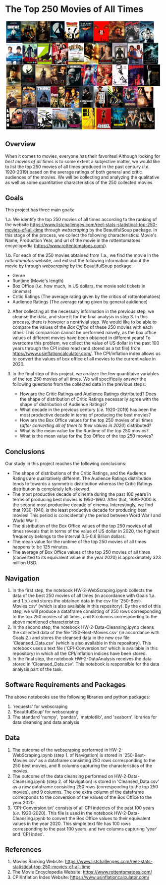# The Top 250 Movies of All Times
![](TopMovies.png)

## Overview
When it comes to movies, everyone has their favorites! Although looking for *best movies of all times* is to some extent a subjective matter, we would like to list the top 250 movies of all times produced in the past century (*i.e.* 1920-2019) based on the average ratings of both general and critic audiences of the movies. We will be collecting and analyzing the qualitative as well as some quantitative characteristics of the 250 collected movies.

## Goals
This project has three main goals:

1.a. We identify the top 250 movies of all times according to the ranking of the website https://www.listchallenges.com/reel-stats-statistical-top-250-movies-of-all-time through *webscraping* by the BeautifulSoup package. In this stage of the process, we collect the following characteristics: Movie's Name, Production Year, and url of the movie in the rottentomatoes encyclopedia (https://www.rottentomatoes.com/). 

1.b. For each of the 250 movies obtained from 1.a., we find the movie in the *rottentomates* website, and extract the following information about the movie by  through *webscraping* by the BeautifulSoup package: 
  * Genre
  * Runtime (Movie's length)
  * Box Office (*i.e.* how much, in US dollars, the movie sold tickets in cinemas)
  * Critic Ratings (The average rating given by the critics of rottentomatoes)
  * Audience Ratings (The average rating given by general auidience)
  



2. After collecting all the necessary information in the previous step, we cleanse the data, and store it for the final analysis in step 3. In this process, there is however a nontrivial step. We would like to be able to compare the values of the *Box Office* of these 250 movies with each other. This comparison cannot be performed naively, as the box office values of different movies have been obtained in different years! To overcome this problem, we collect the value of US dollar in the past 100 years through the CPI index read (and stored as a txt file) from https://www.usinflationcalculator.com/. The CPI/inflation index allows us to convert the values of box office of all movies to the current value in 2020.       

3. In the final step of this project, we analyze the few quantitaive variables of the top 250 movies of all times. We will specifically answer the following questions from the collected data in the previous steps:
    * How are the Critic Ratings and Audience Ratings distributed? Does the shape of distribution of Critic Ratings necessarily agree with the shape of distribution of Audience Ratings?
    * What decade in the previous century (*i.e.* 1920-2019) has been the most productive decade in terms of producing the best movies?
    * How are the Box Office values for the top 250 movies of all times (*after converting all of them to their values in 2020*) distributed?
    * What is the mean value for the Runtime of the top 250 movies?
    * What is the mean value for the Box Office of the top 250 movies?

## Conclusions
Our study in this project reaches the following conclusions:
* The shape of distributions of the Critic Ratings, and the Audience Ratings are qualitatively different. The Audience Ratings distribution tends to towards a symmetric distribution whereas the Critic Ratings distribution is completely left-skewed. 
* The most productive decade of cinema during the past 100 years in terms of producing best movies is 1950-1960. After that, 1990-2000 is the second most productive decade of cinema. Interestingly, we find that 1930-1940, is the least productive decade for producing best movies! This period is coincidentally the period between Word War I and World War II.
* The distribution of the Box Office values of the top 250 movies of all times reveals that in terms of the value of US dollar in 2020, the highest frequency belongs to the interval 0.5-0.6 Billion dollars.
* The mean value for the runtime of the top 250 movies of all times happens to be 125 minutes.
* The average of Box Office values of the top 250 movies of all times (converted to its equivalent value in the year 2020) is approximately 323 million USD.

## Navigation
1. In the first step, the notebook HW-2-WebScraping.ipynb collects the data of the best 250 movies of all times (in accordance with Goals 1.a. and 1.b.) and stores the obtained data in the csv file '250-Best-Movies.csv' (which is also available in this repository). By the end of this step, we will produce a dataframe consisting of 250 rows corresponding to the top 250 movies of all times, and 8 columns corresponding to the above mentioned characteristics.
2. In the second step, the notebook HW-2-Data-Cleansing.ipynb cleans the collected data of the file '250-Best-Movies.csv' (in accordance with Goals 2.) and stores the cleansed data in the new csv file 'Cleansed_Data.csv' (which is also available in this repository). This notebook uses a text file ('CPI-Conversion.txt' which is available in this repository) in which all the CPI/inflation indices have been stored.  
3. In the final step, the notebook HW-2-DataAnalysis receives the data stored in 'Cleansed_Data.csv'. This notebook is responsible for the data analysis part of the task.

## Software Requirements and Packages
The above notebooks use the following libraries and python packages:
1. 'requests' for webscraping
2. 'BeautifulSoup' for webscraping
3. The standard 'numpy', 'pandas', 'matplotlib', and 'seaborn'  libraries for data cleansing and data analysis

## Data
1. The outcome of the webscraping performed in HW-2-WebScraping.ipynb (step 1. of Navigation) is stored in '250-Best-Movies.csv' as a dataframe consisting 250 rows corresponding to the 250 best movies, and 8 columns capturing the characteristics of the movies.
2. The outcome of the data cleansing performed on HW-2-Data-Cleansing.ipynb (step 2. of Navigation) is stored in 'Cleansed_Data.csv' as a new dataframe consisting 250 rows (corresponding to the top 250 movies), and 9 columns. The one extra column of the dataframe correcponds to the conversion of the values of the Box Office to the year 2020.
3. 'CPI-Conversion.txt' consists of all CPI indecies of the past 100 years (*i.e.* 1920-2020). This file is used in the notebook HW-2-Data-Cleansing.ipynb to convert the Box Office values to their equivalent values in the year 2020. This simple text file has 100 rows corresponding to the past 100 years, and two columns capturing 'year' and 'CPI index'.




## References
1. Movies Ranking Website: https://www.listchallenges.com/reel-stats-statistical-top-250-movies-of-all-time
2. The Movie Encyclopedia Website: https://www.rottentomatoes.com/
3. CPI/Inflation Index Website: https://www.usinflationcalculator.com/
